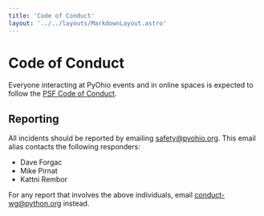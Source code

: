 ```yaml
---
title: 'Code of Conduct'
layout: '../../layouts/MarkdownLayout.astro'
---
```


# Code of Conduct

Everyone interacting at PyOhio events and in online spaces is expected to follow the [PSF Code of Conduct](https://www.python.org/psf/conduct/).

## Reporting

All incidents should be reported by emailing safety@pyohio.org. This email alias contacts the following responders:

- Dave Forgac
- Mike Pirnat
- Kattni Rembor

For any report that involves the above individuals, email conduct-wg@python.org instead.
